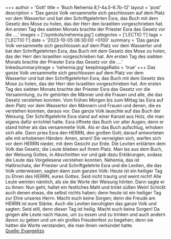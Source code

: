 +++
author = 'Gott'
title = 'Buch Nehemia 8,1-4a.5-6.7b-12'
layout = 'post'
description = 'Das ganze Volk versammelte sich geschlossen auf dem Platz vor dem Wassertor und bat den Schriftgelehrten Esra, das Buch mit dem Gesetz des Mose zu holen, das der Herr den Israeliten vorgeschrieben hat. Am ersten Tag des siebten Monats brachte der Priester Esra das Gesetz vor die ....'
images = ['/symbols/nehemia.jpg']
categories = ['LECTIO 1']
tags = ['LECTIO 1']
date = '2023-10-05 06:30:00 +0100'
summary = 'Das ganze Volk versammelte sich geschlossen auf dem Platz vor dem Wassertor und bat den Schriftgelehrten Esra, das Buch mit dem Gesetz des Mose zu holen, das der Herr den Israeliten vorgeschrieben hat. Am ersten Tag des siebten Monats brachte der Priester Esra das Gesetz vor die ....'
linkedsummaryImage = 'nehemia.jpg'
keepImageRatio = 'true'
+++
Das ganze Volk versammelte sich geschlossen auf dem Platz vor dem Wassertor und bat den Schriftgelehrten Esra, das Buch mit dem Gesetz des Mose zu holen, das der Herr den Israeliten vorgeschrieben hat.
Am ersten Tag des siebten Monats brachte der Priester Esra das Gesetz vor die Versammlung; zu ihr gehörten die Männer und die Frauen und alle, die das Gesetz verstehen konnten.<!--more-->
Vom frühen Morgen bis zum Mittag las Esra auf dem Platz vor dem Wassertor den Männern und Frauen und denen, die es verstehen konnten, daraus vor. Das ganze Volk lauschte auf das Buch der Weisung.
Der Schriftgelehrte Esra stand auf einer Kanzel aus Holz, die man eigens dafür errichtet hatte.
Esra öffnete das Buch vor aller Augen; denn er stand höher als das versammelte Volk. Als er das Buch aufschlug, erhoben sich alle.
Dann pries Esra den HERRN, den großen Gott; darauf antworteten alle mit erhobenen Händen: Amen, amen! Sie verneigten sich, warfen sich vor dem HERRN nieder, mit dem Gesicht zur Erde.
Die Leviten erklärten dem Volk das Gesetz; die Leute blieben auf ihrem Platz.
Man las aus dem Buch, der Weisung Gottes, in Abschnitten vor und gab dazu Erklärungen, sodass die Leute das Vorgelesene verstehen konnten.
Nehemia, das ist Hattirschata, der Priester und Schriftgelehrte Esra und die Leviten, die das Volk unterwiesen, sagten dann zum ganzen Volk: Heute ist ein heiliger Tag zu Ehren des HERRN, eures Gottes. Seid nicht traurig und weint nicht! Alle Leute weinten nämlich, als sie die Worte der Weisung hörten.
Dann sagte er zu ihnen: Nun geht, haltet ein festliches Mahl und trinkt süßen Wein! Schickt auch denen etwas, die selbst nichts haben; denn heute ist ein heiliger Tag zur Ehre unseres Herrn. Macht euch keine Sorgen; denn die Freude am HERRN ist eure Stärke.
Auch die Leviten beruhigten das ganze Volk und sagten: Seid still, denn dieser Tag ist heilig. Macht euch keine Sorgen!
Da gingen alle Leute nach Hause, um zu essen und zu trinken und auch andern davon zu geben und um ein großes Freudenfest zu begehen; denn sie hatten die Worte verstanden, die man ihnen verkündet hatte.<br> [Quelle: Evangelizo](https://evangeliumtagfuertag.org/DE/gospel)